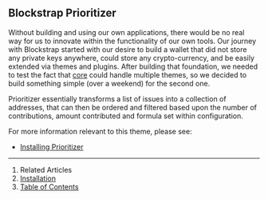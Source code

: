 ## Blockstrap Prioritizer

Without building and using our own applications, there would be no real way for us to innovate within the functionality of our own tools. Our journey with Blockstrap started with our desire to build a wallet that did not store any private keys anywhere, could store any crypto-currency, and be easily extended via themes and plugins. After building that foundation, we needed to test the fact that [core](../../framework/core/) could handle multiple themes, so we decided to build something simple (over a weekend) for the second one.

Prioritizer essentially transforms a list of issues into a collection of addresses, that can then be ordered and filtered based upon the number of contributions, amount contributed and formula set within configuration.

For more information relevant to this theme, please see:

* [Installing Prioritizer](installation/)

---

1. Related Articles
2. [Installation](installation/)
3. [Table of Contents](../../)
